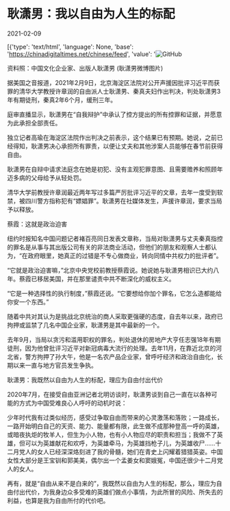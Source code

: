 # 耿潇男：我以自由为人生的标配

2021-02-09

[{'type': 'text/html', 'language': None, 'base': 'https://chinadigitaltimes.net/chinese/feed', 'value': '![GitHub](https://chinadigitaltimes.net/chinese/files/2021/02/post-662524-6022aadb0b94d.)

资料照：中国文化企业家、出版人耿潇男 (耿潇男微博图片)

据美国之音报道，2021年2月9日，北京海淀区法院对公开声援因批评习近平而获罪的清华大学教授许章润的自由派人士耿潇男、秦真夫妇作出判决，判处耿潇男3年有期徒刑，秦真2年6个月，缓刑三年。



庭审直播显示，耿潇男在“自我辩护”中承认了控方提出的所有控罪和证据，并愿意为此承担全部责任。

独立记者高瑜在海淀区法院作出判决之前表示，这个结果已有预期。她说，之前已经得知，耿潇男决心承担所有罪责，以便让丈夫和其他涉案人员能够在春节前获得自由。

耿潇男在自辩中请求法庭念在她是初犯、没有主观犯罪意图、且需要赡养和照顾年迈多病的父母给予从轻处罚。

清华大学前教授许章润最近两年写过多篇严厉批评习近平的文章，去年一度受到软禁，被四川警方指称犯有“嫖娼罪”。耿潇男在社媒体发生，声援许章润，要求当局予以释放。



蔡霞：这就是政治迫害

纽约时报知名中国问题记者褚百亮同日发表文章称，当局对耿潇男与丈夫秦真指控的罪名是从事与其出版公司有关的非法商业活动，但他们的朋友和观察人士都认为，“在政府眼里，她真正的过错是不专心做商业，转向同情中共权力的批评者”。



“它就是政治迫害嘛，”北京中央党校前教授蔡霞说。她说她与耿潇男相识已大约八年。蔡霞已移居美国，并在那里谴责中共不断深化的威权主义。

“它是一种选择性的执行制度，”蔡霞还说。“它要想给你加个罪名，它怎么造都能给你安一个东西。”

随着中共对其认为是挑战北京统治的商人采取更强硬的态度，自去年以来，政府已拘押或监禁了几名中国企业家，耿潇男是其中最新的一个。

去年9月，当局以贪污和滥用职权的罪名，判处退休的房地产大亨任志强18年有期徒刑，因为他曾批评习近平对新冠病毒大流行的处理。去年11月，在靠近北京的河北省，警方拘押了孙大午，他是一名农产品企业家，曾呼吁经济和政治自由化，长期以来一直与地方官员发生争执。



耿潇男：我既然以自由为人生的标配，理应为自由付出代价

2020年7月，在接受自由亚洲记者北明访谈时，耿潇男谈到自己一直在以各种可能的方式为中国受难良心人呼吁的动机时说：



少年时代我有过类似经历，感受过争取自由而带来的心灵激荡和落败；一路成长，一路开始明白自己的天资、能力、能量都有限，此生做不成那种登高一呼的英雄，或暗夜执炬的牧羊人，但生为小人物，也有小人物应尽的职责和担当；我做不了英雄，但可以为英雄献花和欢呼，为英雄牵马，为英雄挡枪子儿，为英雄收尸……十二月党人的女人已经深深烙刻进了我的骨髓，她们在青史上闪耀着猎猎英姿。中国女性大部分是王宝钏和郭美美，偶尔出一个孟姜女和窦娥冤，中国还很少十二月党人的女人。

再有，就是“自由从来不是白来的”，我既然以自由为人生的标配，那么，理应为自由付出代价，为我身边众多受难的英雄们做点小事情，为此所冒的风险、所失去的利益，也算是我为自由所付的代价吧。



